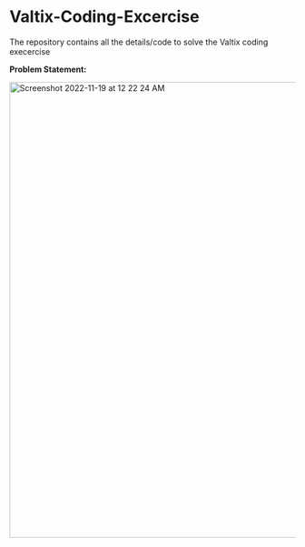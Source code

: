 # Valtix-Coding-Excercise
The repository contains all the details/code to solve the Valtix coding execercise

**Problem Statement:**


<img width="801" alt="Screenshot 2022-11-19 at 12 22 24 AM" src="https://user-images.githubusercontent.com/118561751/202780898-1e7126ef-206f-48da-a16f-d83b0ed12434.png">


